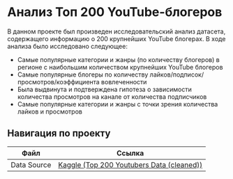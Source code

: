 # Анализ Топ 200 YouTube-блогеров

В данном проекте был произведен исследовательский анализ датасета, содержащего информацию о 200 крупнейших YouTube блогерах.
В ходе анализа было исследовано следующее:
* Самые популярные категории и жанры (по количеству блогеров) в регионе с наибольшим количеством крупнейших YouTube блогеров
* Самые популярные блогеры по количеству лайков/подписок/просмотров/коэффициента вовлеченности
* Была выдвинута и подтверждена гипотеза о зависимости количества просмотров на канале от количества подписчиков
* Самые популярные категории и жанры с точки зрения количества лайков и просмотров


## Навигация по проекту

| Файл | Ссылка |
| --- | --- |
| Data Source | [Kaggle (Top 200 Youtubers Data (cleaned))](https://www.kaggle.com/datasets/syedjaferk/top-200-youtubers-cleaned)|
